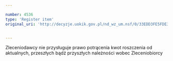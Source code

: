 ```yaml
---

number: 4536
type: 'Register item'
original_uri: 'http://decyzje.uokik.gov.pl/nd_wz_um.nsf/0/33EDD3FE5FDE3E61C1257B570032D038?OpenDocument'


---
```


Zleceniodawcy nie przysługuje prawo potrącenia kwot roszczenia od aktualnych, przeszłych bądź przyszłych należności wobec Zleceniobiorcy
